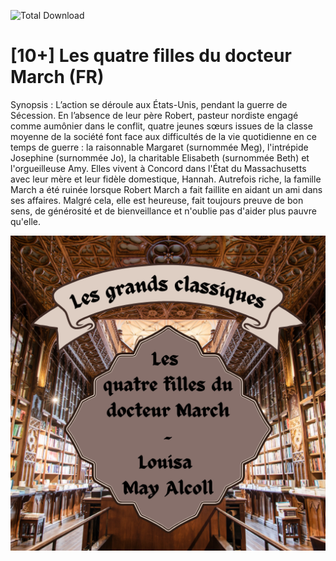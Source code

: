 ![Total Download](https://img.shields.io/github/downloads/telmi-litteratureaudio/les-quatre-filles-du-dr-march/total.svg)

# [10+] Les quatre filles du docteur March (FR)

Synopsis : L’action se déroule aux États-Unis, pendant la guerre de Sécession. En l’absence de leur père Robert, pasteur nordiste engagé comme aumônier dans le conflit, quatre jeunes sœurs issues de la classe moyenne de la société font face aux difficultés de la vie quotidienne en ce temps de guerre : la raisonnable Margaret (surnommée Meg), l'intrépide Josephine (surnommée Jo), la charitable Elisabeth (surnommée Beth) et l'orgueilleuse Amy. Elles vivent à Concord dans l'État du Massachusetts avec leur mère et leur fidèle domestique, Hannah. Autrefois riche, la famille March a été ruinée lorsque Robert March a fait faillite en aidant un ami dans ses affaires. Malgré cela, elle est heureuse, fait toujours preuve de bon sens, de générosité et de bienveillance et n'oublie pas d'aider plus pauvre qu'elle.

![Cover de Les quatre filles du docteur March](https://raw.githubusercontent.com/telmi-litteratureaudio/les-quatre-filles-du-dr-march/main/cover.png)
